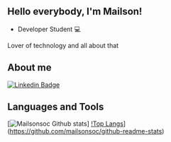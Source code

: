 ## Hello everybody, I'm Mailson!

- Developer Student :computer:

Lover of technology and all about that

## About me
[![Linkedin Badge](https://img.shields.io/badge/-LinkedIn-blue?style=flat-square&logo=Linkedin&logoColor=white&link=https://www.linkedin.com/in/mailsonsoc/)](https://www.linkedin.com/in/mailsonsoc/)

## Languages and Tools
[![Mailsonsoc Github stats](https:github-readme-stats.vercel.app/api?username=mailsonsoc)]
[!Top Langs](https://github-readme-stats.vercel.app/api/top-langs/?username=mailsonsoc&layout=compact)](https://github.com/mailsonsoc/github-readme-stats)
